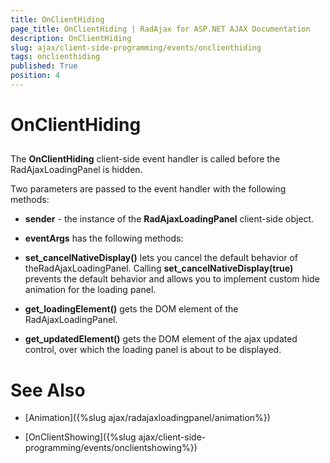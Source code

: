 ```yaml
---
title: OnClientHiding
page_title: OnClientHiding | RadAjax for ASP.NET AJAX Documentation
description: OnClientHiding
slug: ajax/client-side-programming/events/onclienthiding
tags: onclienthiding
published: True
position: 4
---
```


# OnClientHiding



## 

The **OnClientHiding** client-side event handler is called before the RadAjaxLoadingPanel is hidden.

Two parameters are passed to the event handler with the following methods:

* **sender** - the instance of the **RadAjaxLoadingPanel** client-side object.

* **eventArgs** has the following methods:

* **set_cancelNativeDisplay()** lets you cancel the default behavior of theRadAjaxLoadingPanel. Calling **set_cancelNativeDisplay(true)** prevents the default behavior and allows you to implement custom hide animation for the loading panel.

* **get_loadingElement()** gets the DOM element of the RadAjaxLoadingPanel.

* **get_updatedElement()** gets the DOM element of the ajax updated control, over which the loading panel is about to be displayed.

# See Also

 * [Animation]({%slug ajax/radajaxloadingpanel/animation%})

 * [OnClientShowing]({%slug ajax/client-side-programming/events/onclientshowing%})
